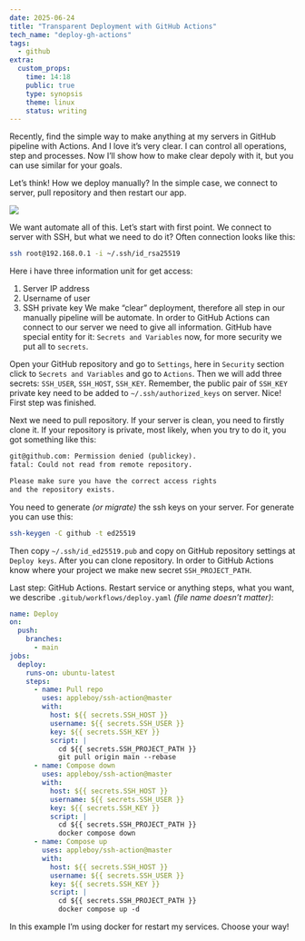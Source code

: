```yaml
---
date: 2025-06-24
title: "Transparent Deployment with GitHub Actions"
tech_name: "deploy-gh-actions"
tags:
  - github
extra:
  custom_props:
    time: 14:18
    public: true
    type: synopsis
    theme: linux
    status: writing
---
```


Recently, find the simple way to make anything at my servers in GitHub pipeline with Actions. And I love it’s very clear. I can control all operations, step and processes. Now I’ll show how to make clear depoly with it, but you can use similar for your goals.

Let’s think! How we deploy manually? In the simple case, we connect to server, pull repository and then restart our app.

![](https://alchemmist.xyz/images/deploy-pipeline.svg)

We want automate all of this. Let’s start with first point. We connect to server with SSH, but what we need to do it? Often connection looks like this:
```sh
ssh root@192.168.0.1 -i ~/.ssh/id_rsa25519
```
Here i have three information unit for get access:
1. Server IP address
2. Username of user
3. SSH private key
We make “clear” deployment, therefore all step in our manually pipeline will be automate. In order to GitHub Actions can connect to our server we need to give all information. GitHub have special entity for it: `Secrets and Variables` now, for more security we put all to `secrets`. 

Open your GitHub repository and go to `Settings`, here in `Security` section click to `Secrets and Variables` and go to `Actions`. Then we will add three secrets: `SSH_USER`, `SSH_HOST`, `SSH_KEY`.  Remember, the public pair of `SSH_KEY` private key need to be added to `~/.ssh/authorized_keys` on server. Nice! First step was finished.

Next we need to pull repository. If your server is clean, you need to firstly clone it. If your repository is private, most likely, when you try to do it, you got something like this:
```txt
git@github.com: Permission denied (publickey).
fatal: Could not read from remote repository.

Please make sure you have the correct access rights
and the repository exists.
```

You need to generate *(or migrate)* the ssh keys on your server. For generate you can use this:
```sh
ssh-keygen -C github -t ed25519
```
Then copy `~/.ssh/id_ed25519.pub` and copy on GitHub repository settings at `Deploy keys`. After you can clone repository. In order to GitHub Actions know where your project we make new secret `SSH_PROJECT_PATH`.

Last step: GitHub Actions. Restart service or anything steps, what you want, we describe `.gitub/workflows/deploy.yaml` *(file name doesn’t matter)*:
```yaml
name: Deploy
on:
  push:
    branches:
      - main
jobs:
  deploy:
    runs-on: ubuntu-latest
    steps:
      - name: Pull repo
        uses: appleboy/ssh-action@master
        with:
          host: ${{ secrets.SSH_HOST }}
          username: ${{ secrets.SSH_USER }}
          key: ${{ secrets.SSH_KEY }}
          script: |
            cd ${{ secrets.SSH_PROJECT_PATH }}
            git pull origin main --rebase
      - name: Compose down
        uses: appleboy/ssh-action@master
        with:
          host: ${{ secrets.SSH_HOST }}
          username: ${{ secrets.SSH_USER }}
          key: ${{ secrets.SSH_KEY }}
          script: |
            cd ${{ secrets.SSH_PROJECT_PATH }}
            docker compose down
      - name: Compose up
        uses: appleboy/ssh-action@master
        with:
          host: ${{ secrets.SSH_HOST }}
          username: ${{ secrets.SSH_USER }}
          key: ${{ secrets.SSH_KEY }}
          script: |
            cd ${{ secrets.SSH_PROJECT_PATH }}
            docker compose up -d
```
In this example I’m using docker for restart my services. Choose your way!


